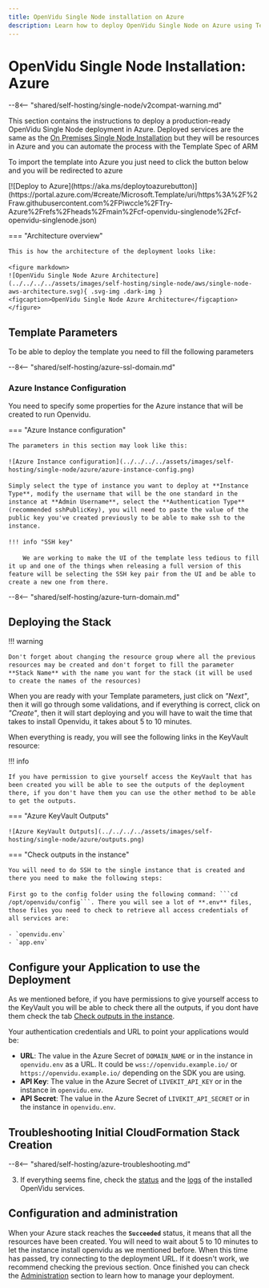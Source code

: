 ```yaml
---
title: OpenVidu Single Node installation on Azure
description: Learn how to deploy OpenVidu Single Node on Azure using Template specs of Azure Resource Manager
---
```


# OpenVidu Single Node Installation: Azure

--8<-- "shared/self-hosting/single-node/v2compat-warning.md"

This section contains the instructions to deploy a production-ready OpenVidu Single Node deployment in Azure. Deployed services are the same as the [On Premises Single Node Installation](../on-premises/install.md) but they will be resources in Azure and you can automate the process with the Template Spec of ARM

To import the template into Azure you just need to click the button below and you will be redirected to azure   
<div class="center-align" markdown>
[![Deploy to Azure](https://aka.ms/deploytoazurebutton)](https://portal.azure.com/#create/Microsoft.Template/uri/https%3A%2F%2Fraw.githubusercontent.com%2FPiwccle%2FTry-Azure%2Frefs%2Fheads%2Fmain%2Fcf-openvidu-singlenode%2Fcf-openvidu-singlenode.json)
</div>

=== "Architecture overview"

    This is how the architecture of the deployment looks like:

    <figure markdown>
    ![OpenVidu Single Node Azure Architecture](../../../../assets/images/self-hosting/single-node/aws/single-node-aws-architecture.svg){ .svg-img .dark-img }
    <figcaption>OpenVidu Single Node Azure Architecture</figcaption>
    </figure>

## Template Parameters

To be able to deploy the template you need to fill the following parameters

--8<-- "shared/self-hosting/azure-ssl-domain.md"

### Azure Instance Configuration

You need to specify some properties for the Azure instance that will be created to run Openvidu.

=== "Azure Instance configuration"

    The parameters in this section may look like this:

    ![Azure Instance configuration](../../../../assets/images/self-hosting/single-node/azure/azure-instance-config.png)

    Simply select the type of instance you want to deploy at **Instance Type**, modify the username that will be the one standard in the instance at **Admin Username**, select the **Authentication Type** (recommended sshPublicKey), you will need to paste the value of the public key you've created previously to be able to make ssh to the instance. 

    !!! info "SSH key"
    
        We are working to make the UI of the template less tedious to fill it up and one of the things when releasing a full version of this feature will be selecting the SSH key pair from the UI and be able to create a new one from there. 

--8<-- "shared/self-hosting/azure-turn-domain.md"

## Deploying the Stack

!!! warning

    Don't forget about changing the resource group where all the previous resources may be created and don't forget to fill the parameter **Stack Name** with the name you want for the stack (it will be used to create the names of the resources)

When you are ready with your Template parameters, just click on _"Next"_, then it will go through some validations, and if everything is correct, click on _"Create"_, then it will start deploying and you will have to wait the time that takes to install Openvidu, it takes about 5 to 10 minutes.

When everything is ready, you will see the following links in the KeyVault resource:   

!!! info
    
    If you have permission to give yourself access the KeyVault that has been created you will be able to see the outputs of the deployment there, if you don't have them you can use the other method to be able to get the outputs.

=== "Azure KeyVault Outputs"

    ![Azure KeyVault Outputs](../../../../assets/images/self-hosting/single-node/azure/outputs.png)

=== "Check outputs in the instance"

    You will need to do SSH to the single instance that is created and there you need to make the following steps:   
    
    First go to the config folder using the following command: ```cd /opt/openvidu/config```. There you will see a lot of **.env** files, those files you need to check to retrieve all access credentials of all services are:

    - `openvidu.env`
    - `app.env`

## Configure your Application to use the Deployment 

As we mentioned before, if you have permissions to give yourself access to the KeyVault you will be able to check there all the outputs, if you dont have them check the tab [Check outputs in the instance](#check-outputs-in-the-instance).

Your authentication credentials and URL to point your applications would be:

- **URL**: The value in the Azure Secret of `DOMAIN_NAME` or in the instance in `openvidu.env` as a URL. It could be `wss://openvidu.example.io/` or `https://openvidu.example.io/` depending on the SDK you are using.
- **API Key**: The value in the Azure Secret of `LIVEKIT_API_KEY` or in the instance in `openvidu.env`.
- **API Secret**: The value in the Azure Secret of `LIVEKIT_API_SECRET` or in the instance in `openvidu.env`.



## Troubleshooting Initial CloudFormation Stack Creation

--8<-- "shared/self-hosting/azure-troubleshooting.md"

3. If everything seems fine, check the [status](../on-premises/admin.md#checking-the-status-of-services) and the [logs](../on-premises/admin.md#checking-logs) of the installed OpenVidu services.

## Configuration and administration

When your Azure stack reaches the **`Succeeded`** status, it means that all the resources have been created. You will need to wait about 5 to 10 minutes to let the instance install openvidu as we mentioned before. When this time has passed, try connecting to the deployment URL. If it doesn't work, we recommend checking the previous section. Once finished you can check the [Administration](./admin.md) section to learn how to manage your deployment.
